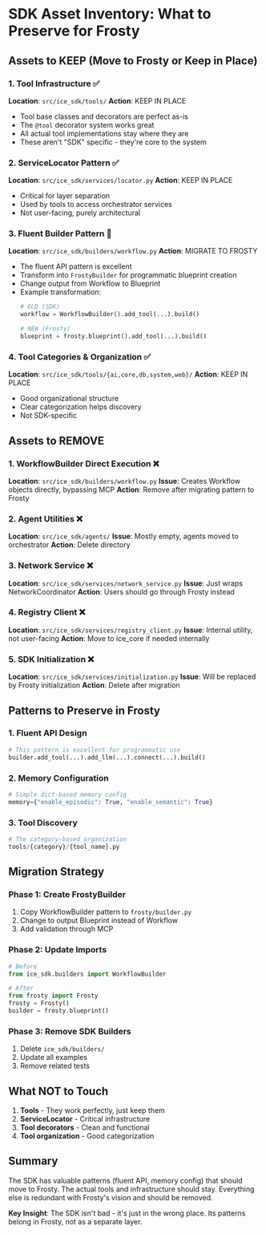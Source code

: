 # SDK Asset Inventory: What to Preserve for Frosty

## Assets to KEEP (Move to Frosty or Keep in Place)

### 1. Tool Infrastructure ✅
**Location**: `src/ice_sdk/tools/`
**Action**: KEEP IN PLACE
- Tool base classes and decorators are perfect as-is
- The `@tool` decorator system works great
- All actual tool implementations stay where they are
- These aren't "SDK" specific - they're core to the system

### 2. ServiceLocator Pattern ✅
**Location**: `src/ice_sdk/services/locator.py`
**Action**: KEEP IN PLACE
- Critical for layer separation
- Used by tools to access orchestrator services
- Not user-facing, purely architectural

### 3. Fluent Builder Pattern 🔄
**Location**: `src/ice_sdk/builders/workflow.py`
**Action**: MIGRATE TO FROSTY
- The fluent API pattern is excellent
- Transform into `FrostyBuilder` for programmatic blueprint creation
- Change output from Workflow to Blueprint
- Example transformation:
  ```python
  # OLD (SDK)
  workflow = WorkflowBuilder().add_tool(...).build()
  
  # NEW (Frosty)
  blueprint = frosty.blueprint().add_tool(...).build()
  ```

### 4. Tool Categories & Organization ✅
**Location**: `src/ice_sdk/tools/{ai,core,db,system,web}/`
**Action**: KEEP IN PLACE
- Good organizational structure
- Clear categorization helps discovery
- Not SDK-specific

## Assets to REMOVE

### 1. WorkflowBuilder Direct Execution ❌
**Location**: `src/ice_sdk/builders/workflow.py`
**Issue**: Creates Workflow objects directly, bypassing MCP
**Action**: Remove after migrating pattern to Frosty

### 2. Agent Utilities ❌
**Location**: `src/ice_sdk/agents/`
**Issue**: Mostly empty, agents moved to orchestrator
**Action**: Delete directory

### 3. Network Service ❌
**Location**: `src/ice_sdk/services/network_service.py`
**Issue**: Just wraps NetworkCoordinator
**Action**: Users should go through Frosty instead

### 4. Registry Client ❌
**Location**: `src/ice_sdk/services/registry_client.py`
**Issue**: Internal utility, not user-facing
**Action**: Move to ice_core if needed internally

### 5. SDK Initialization ❌
**Location**: `src/ice_sdk/services/initialization.py`
**Issue**: Will be replaced by Frosty initialization
**Action**: Delete after migration

## Patterns to Preserve in Frosty

### 1. Fluent API Design
```python
# This pattern is excellent for programmatic use
builder.add_tool(...).add_llm(...).connect(...).build()
```

### 2. Memory Configuration
```python
# Simple dict-based memory config
memory={"enable_episodic": True, "enable_semantic": True}
```

### 3. Tool Discovery
```python
# The category-based organization
tools/{category}/{tool_name}.py
```

## Migration Strategy

### Phase 1: Create FrostyBuilder
1. Copy WorkflowBuilder pattern to `frosty/builder.py`
2. Change to output Blueprint instead of Workflow
3. Add validation through MCP

### Phase 2: Update Imports
```python
# Before
from ice_sdk.builders import WorkflowBuilder

# After  
from frosty import Frosty
frosty = Frosty()
builder = frosty.blueprint()
```

### Phase 3: Remove SDK Builders
1. Delete `ice_sdk/builders/`
2. Update all examples
3. Remove related tests

## What NOT to Touch

1. **Tools** - They work perfectly, just keep them
2. **ServiceLocator** - Critical infrastructure
3. **Tool decorators** - Clean and functional
4. **Tool organization** - Good categorization

## Summary

The SDK has valuable patterns (fluent API, memory config) that should move to Frosty. The actual tools and infrastructure should stay. Everything else is redundant with Frosty's vision and should be removed.

**Key Insight**: The SDK isn't bad - it's just in the wrong place. Its patterns belong in Frosty, not as a separate layer.